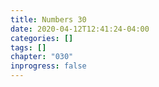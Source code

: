 ```yaml
---
title: Numbers 30
date: 2020-04-12T12:41:24-04:00
categories: []
tags: []
chapter: "030"
inprogress: false
---
```


